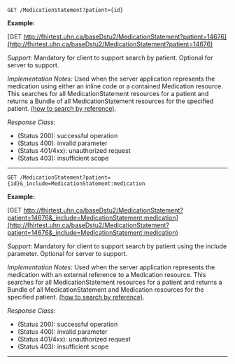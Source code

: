 
`GET /MedicationStatement?patient={id}`

**Example:**

[GET http://fhirtest.uhn.ca/baseDstu2/MedicationStatement?patient=14676](http://fhirtest.uhn.ca/baseDstu2/MedicationStatement?patient=14676)

*Support:* Mandatory for client to support search by patient.  Optional for server to support.

*Implementation Notes:*  Used when the server application represents the medication using either an inline code or a contained Medication resource. This searches for all MedicationStatement resources for a patient and returns a Bundle of all MedicationStatement resources for the specified patient.  [(how to search by reference)].

*Response Class:*

-   (Status 200): successful operation
-   (Status 400): invalid parameter
-   (Status 401/4xx): unauthorized request
-   (Status 403): insufficient scope
-----------

`GET /MedicationStatement?patient={id}&_include=MedicationStatement:medication`

**Example:**

[GET http://fhirtest.uhn.ca/baseDstu2/MedicationStatement?patient=14676&_include=MedicationStatement:medication](http://fhirtest.uhn.ca/baseDstu2/MedicationStatement?patient=14676&_include=MedicationStatement:medication)

*Support:* Mandatory for client to support search by patient using the include parameter.  Optional for server to support.

*Implementation Notes:*  Used when the server application represents the medication with an external reference to  a Medication resource. This searches for all MedicationStatement resources for a patient and returns a Bundle of all MedicationStatement and Medication resources for the specified patient.  [(how to search by reference)].

*Response Class:*

-   (Status 200): successful operation
-   (Status 400): invalid parameter
-   (Status 401/4xx): unauthorized request
-   (Status 403): insufficient scope
-------

  [(how to search by reference)]: http://hl7.org/fhir/2017Jan/search.html#reference
  [(how to search by token)]: http://hl7.org/fhir/2017Jan/search.html#token
  [Composite Search Parameters]: http://hl7.org/fhir/2017Jan/search.html#combining
  [(how to search by date)]: http://hl7.org/fhir/2017Jan/search.html#date
